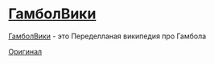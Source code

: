 # [ГамболВики](https://maksextraidiot.github.io/GambolWiki)
[ГамболВики](https://maksextraidiot.github.io/GambolWiki/) - это Переделланая википедия про Гамбола

[Оригинал](https://theamazingworldofgumball.fandom.com/wiki/The_Amazing_World_of_Gumball_Wiki)
